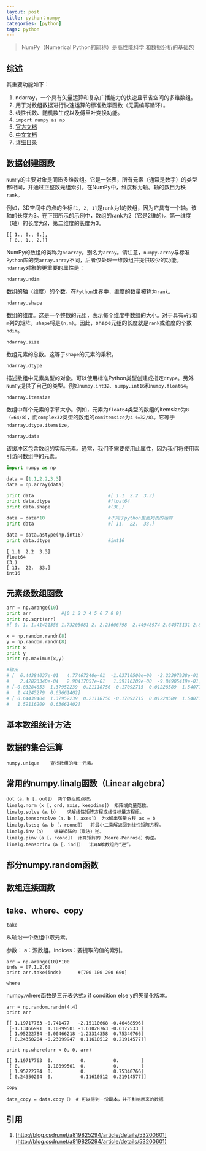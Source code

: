 ```yaml
---
layout: post
title: python：numpy
categories: [python]
tags: python
---
```


> NumPy（Numerical Python的简称）是高性能科学 和数据分析的基础包

## 综述

其重要功能如下： 
1. ndarray，一个具有矢量运算和复杂广播能力的快速且节省空间的多维数组。 
2. 用于对数组数据进行快速运算的标准数学函数（无需编写循环）。 
3. 线性代数、随机数生成以及傅里叶变换功能。
4. `import numpy as np`
5. [官方文档](https://docs.scipy.org/doc/numpy/reference/)
6. [中文文档](http://python.usyiyi.cn/translate/NumPy_v111/index.html)
7. [详细目录](https://docs.scipy.org/doc/numpy/contents.html)

## 数据创建函数

`NumPy`的主要对象是同质多维数组。它是一张表，所有元素（通常是数字）的类型都相同，并通过正整数元组索引。在NumPy中，维度称为轴。轴的数目为秩`rank`。

例如，3D空间中的点的坐标`[1, 2, 1]`是rank为1的数组，因为它具有一个轴。该轴的长度为3。在下图所示的示例中，数组的rank为2（它是2维的）。第一维度（轴）的长度为2，第二维度的长度为3。

```
[[ 1., 0., 0.],
 [ 0., 1., 2.]]
```

NumPy的数组的类称为`ndarray`。别名为`array`。请注意，`numpy.array`与标准`Python`库的类`array.array`不同，后者仅处理一维数组并提供较少的功能。`ndarray`对象的更重要的属性是：

`ndarray.ndim`

数组的轴（维度）的个数。在`Python`世界中，维度的数量被称为`rank`。

`ndarray.shape`

数组的维度。这是一个整数的元组，表示每个维度中数组的大小。对于具有`n`行和`m`列的矩阵，`shape`将是`(n,m)`。因此，shape元组的长度就是`rank`或维度的个数`ndim`。

`ndarray.size`

数组元素的总数。这等于`shape`的元素的乘积。

`ndarray.dtype`

描述数组中元素类型的对象。可以使用标准Python类型创建或指定`dtype`。另外`NumPy`提供了自己的类型。例如`numpy.int32`、`numpy.int16`和`numpy.float64`。

`ndarray.itemsize`

数组中每个元素的字节大小。例如，元素为`float64`类型的数组的itemsize为`8（=64/8）`，而`complex32`类型的数组的`comitemsize`为`4（=32/8）`。它等于`ndarray.dtype.itemsize`。

`ndarray.data`

该缓冲区包含数组的实际元素。通常，我们不需要使用此属性，因为我们将使用索引访问数组中的元素。

```python
import numpy as np

data = [1.1,2.2,3.3]
data = np.array(data)

print data                           #[ 1.1  2.2  3.3]
print data.dtype                     #float64
print data.shape                     #(3L,)

data = data*10                       #不同于python里面列表的运算
print data                           #[ 11.  22.  33.]

data = data.astype(np.int16)
print data.dtype                     #int16
```

```
[ 1.1  2.2  3.3]
float64
(3,)
[ 11.  22.  33.]
int16
```

## 元素级数组函数

```python
arr = np.arange(10)
print arr           #[0 1 2 3 4 5 6 7 8 9]
print np.sqrt(arr)
#[ 0. 1. 1.41421356 1.73205081 2. 2.23606798  2.44948974 2.64575131 2.82842712 3.]

x = np.random.randn(8)
y = np.random.randn(8)
print x
print y
print np.maximum(x,y)

#输出
# [  6.44384037e-01   4.77467240e-01  -1.63710500e+00  -2.23397938e-01
#    2.42823340e-04   2.90417057e-01   1.59116209e+00  -9.84905419e-01]
# [-0.83284853  1.37952239  0.21118756 -0.17092715  0.01228589  1.54071412
#   1.44245279  0.63661402]
# [ 0.64438404  1.37952239  0.21118756 -0.17092715  0.01228589  1.54071412
#   1.59116209  0.63661402]
```

## 基本数组统计方法

## 数据的集合运算

```
numpy.unique    查找数组的唯一元素。
```

## 常用的numpy.linalg函数（Linear algebra）

```
dot（a，b [，out]）	两个数组的点积。
linalg.norm（x [，ord，axis，keepdims]）	矩阵或向量范数。
linalg.solve（a，b）	求解线性矩阵方程或线性标量方程组。
linalg.tensorsolve（a，b [，axes]）	为x解出张量方程 ax = b 
linalg.lstsq（a，b [，rcond]）	将最小二乘解返回到线性矩阵方程。
linalg.inv（a）	计算矩阵的（乘法）逆。
linalg.pinv（a [，rcond]）	计算矩阵的（Moore-Penrose）伪逆。
linalg.tensorinv（a [，ind]）	计算N维数组的“逆”。
```

## 部分numpy.random函数

## 数组连接函数

## take、where、copy

`take`

从轴沿一个数组中取元素。

参数：
a：源数组。indices：要提取的值的索引。

```
arr = np.arange(10)*100
inds = [7,1,2,6]
print arr.take(inds)      #[700 100 200 600]
```

`where`

numpy.where函数是三元表达式x if condition else y的矢量化版本。

```
arr = np.random.randn(4,4)
print arr

[[ 1.19717763 -0.741477   -2.15110668 -0.46468596]
 [-1.13466991  1.10899501 -1.61028763 -0.6177533 ]
 [ 1.95222784 -0.00466218 -1.23314358  0.75340766]
 [ 0.24350204 -0.23099947  0.11610512  0.21914577]]

print np.where(arr < 0, 0, arr)

[[ 1.19717763  0.          0.          0.        ]
 [ 0.          1.10899501  0.          0.        ]
 [ 1.95222784  0.          0.          0.75340766]
 [ 0.24350204  0.          0.11610512  0.21914577]]
```

`copy`

```
data_copy = data.copy（） # 可以得到一份副本，并不影响原来的数据
```

## 引用

1. [http://blog.csdn.net/a819825294/article/details/53200601](http://blog.csdn.net/a819825294/article/details/53200601)

